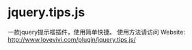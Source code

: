 # jquery.tips.js
一款jquery提示框插件，使用简单快捷。
使用方法请访问 Website: http://www.lovevivi.com/plugin/jquery.tips.js/
